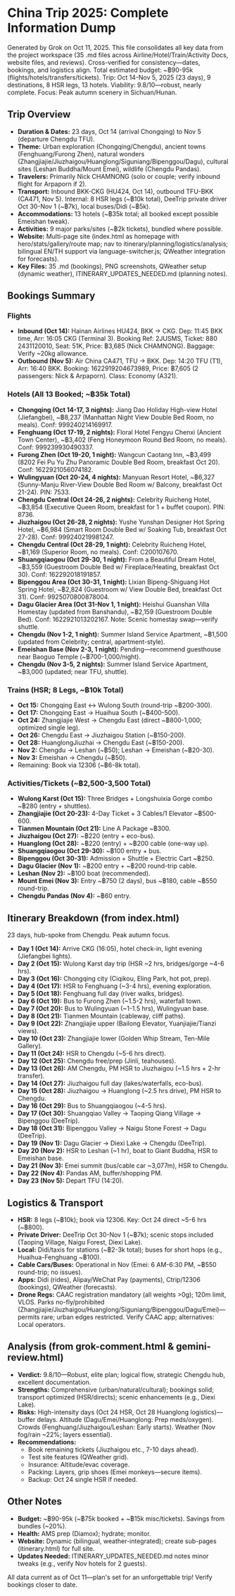 # China Trip 2025: Complete Information Dump

Generated by Grok on Oct 11, 2025. This file consolidates all key data from the project workspace (35 .md files across Airline/Hotel/Train/Activity Docs, website files, and reviews). Cross-verified for consistency—dates, bookings, and logistics align. Total estimated budget: ~฿90-95k (flights/hotels/transfers/tickets). Trip: Oct 14-Nov 5, 2025 (23 days), 9 destinations, 8 HSR legs, 13 hotels. Viability: 9.8/10—robust, nearly complete. Focus: Peak autumn scenery in Sichuan/Hunan.

## Trip Overview
- **Duration & Dates:** 23 days, Oct 14 (arrival Chongqing) to Nov 5 (departure Chengdu TFU).
- **Theme:** Urban exploration (Chongqing/Chengdu), ancient towns (Fenghuang/Furong Zhen), natural wonders (Zhangjiajie/Jiuzhaigou/Huanglong/Siguniang/Bipenggou/Dagu), cultural sites (Leshan Buddha/Mount Emei), wildlife (Chengdu Pandas).
- **Travelers:** Primarily Nick CHAMNONG (solo or couple; verify inbound flight for Arpaporn if 2).
- **Transport:** Inbound BKK-CKG (HU424, Oct 14), outbound TFU-BKK (CA471, Nov 5). Internal: 8 HSR legs (~฿10k total), DeeTrip private driver Oct 30-Nov 1 (~฿7k), local buses/Didi (~฿5k).
- **Accommodations:** 13 hotels (~฿35k total; all booked except possible Emeishan tweak).
- **Activities:** 9 major parks/sites (~฿2k tickets), bundled where possible.
- **Website:** Multi-page site (index.html as homepage with hero/stats/gallery/route map; nav to itinerary/planning/logistics/analysis; bilingual EN/TH support via language-switcher.js; QWeather integration for forecasts).
- **Key Files:** 35 .md (bookings), PNG screenshots, QWeather setup (dynamic weather), ITINERARY_UPDATES_NEEDED.md (planning notes).

## Bookings Summary
### Flights
- **Inbound (Oct 14):** Hainan Airlines HU424, BKK → CKG. Dep: 11:45 BKK time, Arr: 16:05 CKG (Terminal 3). Booking Ref: 2JUSMS, Ticket: 880 2431120010, Seat: 51K, Price: ฿3,685 (Nick CHAMNONG). Baggage: Verify ~20kg allowance.
- **Outbound (Nov 5):** Air China CA471, TFU → BKK. Dep: 14:20 TFU (T1), Arr: 16:40 BKK. Booking: 1622919204673989, Price: ฿7,605 (2 passengers: Nick & Arpaporn). Class: Economy (A321).

### Hotels (All 13 Booked; ~฿35k Total)
- **Chongqing (Oct 14-17, 3 nights):** Jiang Dao Holiday High-view Hotel (Jiefangbei), ~฿8,237 (Manhattan Night View Double Bed Room, no meals). Conf: 999240214169917.
- **Fenghuang (Oct 17-19, 2 nights):** Floral Hotel Fengyu Chenxi (Ancient Town Center), ~฿3,402 (Feng Honeymoon Round Bed Room, no meals). Conf: 999239930490337.
- **Furong Zhen (Oct 19-20, 1 night):** Wangcun Caotang Inn, ~฿3,499 (8202 Fei Pu Yu Zhu Panoramic Double Bed Room, breakfast Oct 20). Conf: 1622921056074182.
- **Wulingyuan (Oct 20-24, 4 nights):** Manyuan Resort Hotel, ~฿6,327 (Sunny-Manju River-View Double Bed Room w/ Balcony, breakfast Oct 21-24). PIN: 7533.
- **Chengdu Central (Oct 24-26, 2 nights):** Celebrity Ruicheng Hotel, ~฿3,854 (Executive Queen Room, breakfast for 1 + buffet coupon). PIN: 8736.
- **Jiuzhaigou (Oct 26-28, 2 nights):** Yushe Yunshan Designer Hot Spring Hotel, ~฿6,984 (Smart Room Double Bed w/ Soaking Tub, breakfast Oct 27-28). Conf: 999240219981247.
- **Chengdu Central (Oct 28-29, 1 night):** Celebrity Ruicheng Hotel, ~฿1,169 (Superior Room, no meals). Conf: C200107670.
- **Shuangqiaogou (Oct 29-30, 1 night):** From a Beautiful Dream Hotel, ~฿3,559 (Guestroom Double Bed w/ Fireplace/Heating, breakfast Oct 30). Conf: 162292018191857.
- **Bipenggou Area (Oct 30-31, 1 night):** Lixian Bipeng-Shiguang Hot Spring Hotel, ~฿2,824 (Guestroom w/ View Double Bed, breakfast Oct 31). Conf: 9925070800878004.
- **Dagu Glacier Area (Oct 31-Nov 1, 1 night):** Heishui Guanshan Villa Homestay (updated from Banshandu), ~฿2,159 (Guestroom Double Bed). Conf: 1622921013202167. Note: Scenic homestay swap—verify shuttle.
- **Chengdu (Nov 1-2, 1 night):** Summer Island Service Apartment, ~฿1,500 (updated from Celebrity; central, apartment-style).
- **Emeishan Base (Nov 2-3, 1 night):** Pending—recommend guesthouse near Baoguo Temple (~฿700-1,000/night).
- **Chengdu (Nov 3-5, 2 nights):** Summer Island Service Apartment, ~฿3,000 (updated; near TFU, shuttle).

### Trains (HSR; 8 Legs, ~฿10k Total)
- **Oct 15:** Chongqing East ↔ Wulong South (round-trip ~฿200-300).
- **Oct 17:** Chongqing East → Huaihua South (~฿400-500).
- **Oct 24:** Zhangjiajie West → Chengdu East (direct ~฿800-1,000; optimized single leg).
- **Oct 26:** Chengdu East → Jiuzhaigou Station (~฿150-200).
- **Oct 28:** HuanglongJiuzhai → Chengdu East (~฿150-200).
- **Nov 2:** Chengdu → Leshan (~฿50); Leshan → Emeishan (~฿20-30).
- **Nov 3:** Emeishan → Chengdu (~฿50).
- Remaining: Book via 12306 (~฿6-8k total).

### Activities/Tickets (~฿2,500-3,500 Total)
- **Wulong Karst (Oct 15):** Three Bridges + Longshuixia Gorge combo ~฿280 (entry + shuttles).
- **Zhangjiajie (Oct 20-23):** 4-Day Ticket + 3 Cables/1 Elevator ~฿500-600.
- **Tianmen Mountain (Oct 21):** Line A Package ~฿300.
- **Jiuzhaigou (Oct 27):** ~฿220 (entry + eco-bus).
- **Huanglong (Oct 28):** ~฿220 (entry) + ~฿200 cable (one-way up).
- **Shuangqiaogou (Oct 29-30):** ~฿100 entry + bus.
- **Bipenggou (Oct 30-31):** Admission + Shuttle + Electric Cart ~฿250.
- **Dagu Glacier (Nov 1):** ~฿200 entry + ~฿200 round-trip cable.
- **Leshan (Nov 2):** ~฿100 boat (recommended).
- **Mount Emei (Nov 3):** Entry ~฿750 (2 days), bus ~฿180, cable ~฿550 round-trip.
- **Chengdu Pandas (Nov 4):** ~฿60 entry.

## Itinerary Breakdown (from index.html)
23 days, hub-spoke from Chengdu. Peak autumn focus.

- **Day 1 (Oct 14):** Arrive CKG (16:05), hotel check-in, light evening (Jiefangbei lights).
- **Day 2 (Oct 15):** Wulong Karst day trip (HSR ~2 hrs, bridges/gorge ~4-6 hrs).
- **Day 3 (Oct 16):** Chongqing city (Ciqikou, Eling Park, hot pot, prep).
- **Day 4 (Oct 17):** HSR to Fenghuang (~3-4 hrs), evening exploration.
- **Day 5 (Oct 18):** Fenghuang full day (river walks, bridges).
- **Day 6 (Oct 19):** Bus to Furong Zhen (~1.5-2 hrs), waterfall town.
- **Day 7 (Oct 20):** Bus to Wulingyuan (~1-1.5 hrs), Wulingyuan base.
- **Day 8 (Oct 21):** Tianmen Mountain (cableway, cliff paths).
- **Day 9 (Oct 22):** Zhangjiajie upper (Bailong Elevator, Yuanjiajie/Tianzi views).
- **Day 10 (Oct 23):** Zhangjiajie lower (Golden Whip Stream, Ten-Mile Gallery).
- **Day 11 (Oct 24):** HSR to Chengdu (~5-6 hrs direct).
- **Day 12 (Oct 25):** Chengdu free/prep (Jinli, teahouses).
- **Day 13 (Oct 26):** AM Chengdu, PM HSR to Jiuzhaigou (~1.5 hrs + 2-hr transfer).
- **Day 14 (Oct 27):** Jiuzhaigou full day (lakes/waterfalls, eco-bus).
- **Day 15 (Oct 28):** Jiuzhaigou → Huanglong (~2.5 hrs drive), PM HSR to Chengdu.
- **Day 16 (Oct 29):** Bus to Shuangqiaogou (~4-5 hrs).
- **Day 17 (Oct 30):** Shuangqiao Valley → Taoping Qiang Village → Bipenggou (DeeTrip).
- **Day 18 (Oct 31):** Bipenggou Valley → Naigu Stone Forest → Dagu (DeeTrip).
- **Day 19 (Nov 1):** Dagu Glacier → Diexi Lake → Chengdu (DeeTrip).
- **Day 20 (Nov 2):** HSR to Leshan (~1 hr), boat to Giant Buddha, HSR to Emeishan base.
- **Day 21 (Nov 3):** Emei summit (bus/cable car ~3,077m), HSR to Chengdu.
- **Day 22 (Nov 4):** Pandas AM, buffer/shopping PM.
- **Day 23 (Nov 5):** Depart TFU (14:20).

## Logistics & Transport
- **HSR:** 8 legs (~฿10k); book via 12306. Key: Oct 24 direct ~5-6 hrs (~฿800).
- **Private Driver:** DeeTrip Oct 30-Nov 1 (~฿7k); scenic stops included (Taoping Village, Naigu Forest, Diexi Lake).
- **Local:** Didi/taxis for stations (~฿2-3k total); buses for short hops (e.g., Huaihua-Fenghuang ~฿100).
- **Cable Cars/Buses:** Operational in Nov (Emei: 6 AM-6:30 PM, ~฿550 round-trip; no issues).
- **Apps:** Didi (rides), Alipay/WeChat Pay (payments), Ctrip/12306 (bookings), QWeather (forecasts).
- **Drone Regs:** CAAC registration mandatory (all weights >0g); 120m limit, VLOS. Parks no-fly/prohibited (Zhangjiajie/Jiuzhaigou/Huanglong/Siguniang/Bipenggou/Dagu/Emei)—permits rare; urban edges restricted. Verify CAAC app; alternatives: Local operators.

## Analysis (from grok-comment.html & gemini-review.html)
- **Verdict:** 9.8/10—Robust, elite plan; logical flow, strategic Chengdu hub, excellent documentation.
- **Strengths:** Comprehensive (urban/natural/cultural); bookings solid; transport optimized (HSR/directs); scenic enhancements (e.g., Diexi Lake).
- **Risks:** High-intensity days (Oct 24 HSR, Oct 28 Huanglong logistics)—buffer delays. Altitude (Dagu/Emei/Huanglong: Prep meds/oxygen). Crowds (Fenghuang/Jiuzhaigou/Leshan: Early starts). Weather (Nov fog/rain ~22%; layers essential).
- **Recommendations:** 
  - Book remaining tickets (Jiuzhaigou etc., 7-10 days ahead).
  - Test site features (QWeather grid).
  - Insurance: Altitude/evac coverage.
  - Packing: Layers, grip shoes (Emei monkeys—secure items).
  - Backup: Oct 24 single HSR if needed.

## Other Notes
- **Budget:** ~฿90-95k (~฿75k booked + ~฿15k misc/tickets). Savings from bundles (~20%).
- **Health:** AMS prep (Diamox); hydrate; monitor.
- **Website:** Dynamic (bilingual, weather-integrated); create sub-pages (itinerary.html) for full site.
- **Updates Needed:** ITINERARY_UPDATES_NEEDED.md notes minor tweaks (e.g., verify Nov hotels for 2 guests).

All data current as of Oct 11—plan's set for an unforgettable trip! Verify bookings closer to date.

